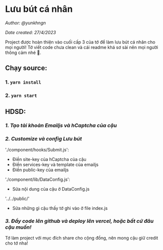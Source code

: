 # Lưu bút cá nhân
*Author: @yunkhngn*

*Date created: 27/4/2023*

Project được hoàn thiện vào cuối cấp 3 của tớ để làm lưu bút cá nhân cho mọi người! Tớ viết code chưa clean và cái readme khá sơ sài nên mọi người thông cảm nhé 🗿.

## Chạy source:

### 1. `yarn install`

### 2. `yarn start`

## HDSD:

### *1. Tạo tài khoản Emailjs và hCaptcha của cậu*

### *2. Customize và config Lưu bút*

'./component/hooks/Submit.js':
- Điền site-key của hCaptcha của cậu
- Điền services-key và template của emailjs
- Điền public-key của emailjs

'./component/lib/DataConfig.js':
- Sửa nội dung của cậu ở DataConfig.js

'../../public/'
- Sửa những gì cậu thấy tớ ghi vào ở file index.js


### *3. Đẩy code lên github và deploy lên vercel, hoặc bất cứ đâu cậu muốn!*

Tớ làm project với mục đích share cho cộng đồng, nên mong cậu giữ credit cho tớ nha!
